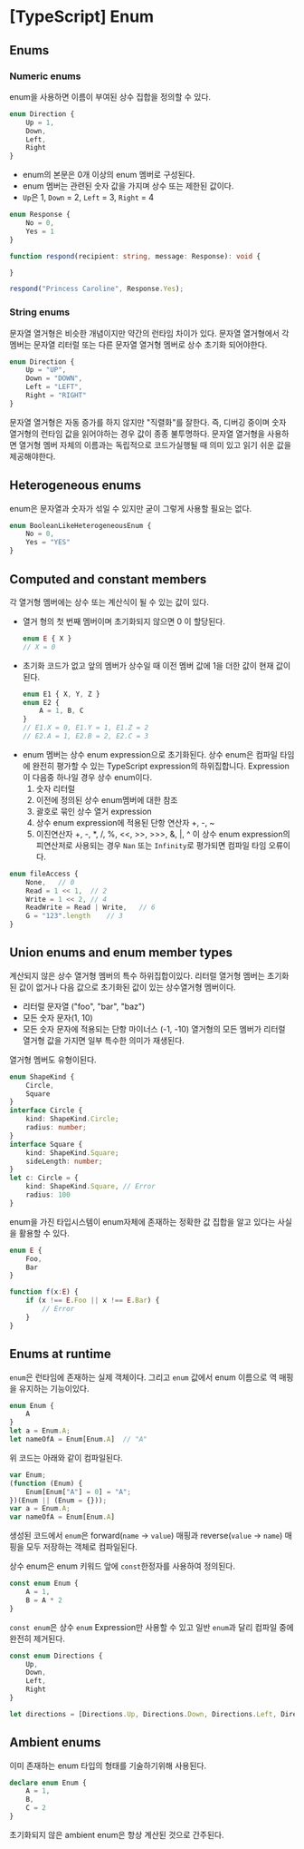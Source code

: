 # [TypeScript] Enum

## Enums

### Numeric enums

enum을 사용하면 이름이 부여된 상수 집합을 정의할 수 있다.
```ts
enum Direction {
	Up = 1,
	Down,
	Left,
	Right
}
```
- enum의 본문은 0개 이상의 enum 멤버로 구성된다.
- enum 멤버는 관련된 숫자 값을 가지며 상수 또는 제한된 값이다.
- `Up`은 1, `Down` = 2, `Left` = 3, `Right` = 4

```ts
enum Response {
	No = 0,
	Yes = 1
}

function respond(recipient: string, message: Response): void {

}

respond("Princess Caroline", Response.Yes);
```

### String enums

문자열 열거형은 비슷한 개념이지만 약간의 런타임 차이가 있다.
문자열 열거형에서 각 멤버는 문자열 리터럴 또는 다른 문자열 열거형 멤버로 상수 초기화 되어야한다.
```ts
enum Direction {
	Up = "UP",
	Down = "DOWN",
	Left = "LEFT",
	Right = "RIGHT"
}
```
문자열 열거형은 자동 증가를 하지 않지만 "직렬화"를 잘한다.
즉, 디버깅 중이며 숫자 열거형의 런타임 값을 읽어야하는 경우 값이 종종 불투명하다.
문자열 열거형을 사용하면 열거형 멤버 자체의 이름과는 독립적으로 코드가실행될 때 의미 있고 읽기 쉬운 값을 제공해야한다.

## Heterogeneous enums

enum은 문자열과 숫자가 섞일 수 있지만 굳이 그렇게 사용할 필요는 없다.
```ts
enum BooleanLikeHeterogeneousEnum {
	No = 0,
	Yes = "YES"
}
```

## Computed and constant members

각 열거형 멤버에는 상수 또는 계산식이 될 수 있는 값이 있다.

- 열거 형의 첫 번째 멤버이며 초기화되지 않으면 0 이 할당된다.
	```ts
	enum E { X }
	// X = 0
	```
- 초기화 코드가 없고 앞의 멤버가 상수일 때 이전 멤버 값에 1을 더한 값이 현재 값이된다.
	```ts
	enum E1 { X, Y, Z }
	enum E2 {
		A = 1, B, C
	}
	// E1.X = 0, E1.Y = 1, E1.Z = 2
	// E2.A = 1, E2.B = 2, E2.C = 3
	```
- enum 멤버는 상수 enum expression으로 초기화된다. 상수 enum은 컴파일 타임에 완전히 평가할 수 있는 TypeScript expression의 하위집합니다. Expression이 다음중 하나일 경우 상수 enum이다.
	1. 숫자 리터럴
	2. 이전에 정의된 상수 enum멤버에 대한 참조
	3. 괄호로 묶인 상수 열거 expression
	4. 상수 enum expression에 적용된 단항 연산자 +, -, ~
	5. 이진연산자 +, -, *, /, %, <<, >>, >>>, &, |, ^ 이 상수 enum expression의 피연산저로 사용되는 경우 `Nan` 또는 `Infinity`로 평가되면 컴파일 타임 오류이다.

```ts
enum fileAccess {
	None,	// 0
	Read = 1 << 1,	// 2
	Write = 1 << 2,	// 4
	ReadWrite = Read | Write,	// 6
	G = "123".length	// 3
}
```

## Union enums and enum member types

계산되지 않은 상수 열거형 멤버의 특수 하위집합이있다.
리터럴 열거형 멤버는 초기화된 값이 없거나 다음 값으로 초기화된 값이 있는 상수열거형 멤버이다.
- 리터럴 문자열 ("foo", "bar", "baz")
- 모든 숫자 문자(1, 10)
- 모든 숫자 문자에 적용되는 단항 마이너스 (-1, -10)
열거형의 모든 멤버가 리터럴 열거형 값을 가지면 일부 특수한 의미가 재생된다.

열거형 멤버도 유형이된다.
```ts
enum ShapeKind {
	Circle,
	Square
}
interface Circle {
	kind: ShapeKind.Circle;
	radius: number;
}
interface Square {
	kind: ShapeKind.Square;
	sideLength: number;
}
let c: Circle = {
	kind: ShapeKind.Square,	// Error
	radius: 100
}
```

enum을 가진 타입시스템이 enum자체에 존재하는 정확한 값 집합을 알고 있다는 사실을 활용할 수 있다.
```ts
enum E {
	Foo,
	Bar
}

function f(x:E) {
	if (x !== E.Foo || x !== E.Bar) {
		// Error
	}
}
```

## Enums at runtime

`enum`은 런타임에 존재하는 실제 객체이다. 그리고 `enum` 값에서 enum 이름으로 역 매핑을 유지하는 기능이있다.
```ts
enum Enum {
	A
}
let a = Enum.A;
let nameOfA = Enum[Enum.A]	// "A"
```

위 코드는 아래와 같이 컴파일된다.
```ts
var Enum;
(function (Enum) {
	Enum[Enum["A"] = 0] = "A";
})(Enum || (Enum = {}));
var a = Enum.A;
var nameOfA = Enum[Enum.A]
```
생성된 코드에서 `enum`은 forward(`name` -> `value`) 매핑과 reverse(`value` -> `name`) 매핑을 모두 저장하는 객체로 컴파일된다.

상수 enum은 enum 키워드 앞에 `const`한정자를 사용하여 정의된다.
```ts
const enum Enum {
	A = 1,
	B = A * 2
}
```
`const enum`은 상수 `enum` Expression만 사용할 수 있고 일반 `enum`과 달리 컴파일 중에 완전히 제거된다.
```ts
const enum Directions {
	Up,
	Down,
	Left,
	Right
}

let directions = [Directions.Up, Directions.Down, Directions.Left, Directions.Right]
```

## Ambient enums

이미 존재하는 enum 타입의 형태를 기술하기위해 사용된다.
```ts
declare enum Enum {
	A = 1,
	B,
	C = 2
}
```
초기화되지 않은 ambient enum은 항상 계산된 것으로 간주된다.